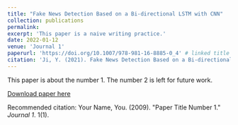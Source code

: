 ```yaml
---
title: "Fake News Detection Based on a Bi-directional LSTM with CNN"
collection: publications
permalink: 
excerpt: 'This paper is a naive writing practice.'
date: 2022-01-12
venue: 'Journal 1'
paperurl: 'https://doi.org/10.1007/978-981-16-8885-0_4' # linked title
citation: 'Ji, Y. (2021). Fake News Detection Based on a Bi-directional LSTM with CNN. In: Cao, W., Ozcan, A., Xie, H., Guan, B. (eds) Computing and Data Science. CONF-CDS 2021. Communications in Computer and Information Science, vol 1513. Springer, Singapore.'
---
```

This paper is about the number 1. The number 2 is left for future work.

[Download paper here](http://academicpages.github.io/files/paper1.pdf)

Recommended citation: Your Name, You. (2009). "Paper Title Number 1." <i>Journal 1</i>. 1(1).